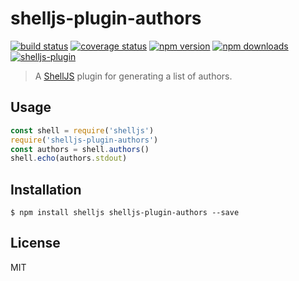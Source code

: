 # shelljs-plugin-authors

[![build status](https://img.shields.io/travis/tanem/shelljs-plugin-authors/master.svg?style=flat-square)](https://travis-ci.org/tanem/shelljs-plugin-authors)
[![coverage status](https://img.shields.io/codecov/c/github/tanem/shelljs-plugin-authors.svg?style=flat-square)](https://codecov.io/gh/tanem/shelljs-plugin-authors)
[![npm version](https://img.shields.io/npm/v/shelljs-plugin-authors.svg?style=flat-square)](https://www.npmjs.com/package/shelljs-plugin-authors)
[![npm downloads](https://img.shields.io/npm/dm/shelljs-plugin-authors.svg?style=flat-square)](https://www.npmjs.com/package/shelljs-plugin-authors)
[![shelljs-plugin](https://img.shields.io/badge/shelljs-plugin-brightgreen.svg?style=flat-square)](https://github.com/shelljs/shelljs/wiki/Using-ShellJS-Plugins)

> A [ShellJS](https://github.com/shelljs/shelljs) plugin for generating a list of authors.

## Usage

```js
const shell = require('shelljs')
require('shelljs-plugin-authors')
const authors = shell.authors()
shell.echo(authors.stdout)
```

## Installation

```
$ npm install shelljs shelljs-plugin-authors --save
```

## License

MIT
